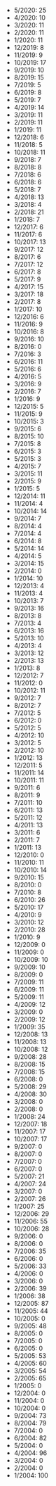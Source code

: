 *  5/2020: 25
*  4/2020: 10
*  3/2020: 11
*  2/2020: 11
*  1/2020: 11
*  12/2019: 8
*  11/2019: 9
*  10/2019: 17
*  9/2019: 10
*  8/2019: 15
*  7/2019: 5
*  6/2019: 8
*  5/2019: 7
*  4/2019: 14
*  3/2019: 11
*  2/2019: 11
*  1/2019: 11
*  12/2018: 6
*  11/2018: 5
*  10/2018: 11
*  9/2018: 7
*  8/2018: 8
*  7/2018: 6
*  6/2018: 6
*  5/2018: 7
*  4/2018: 13
*  3/2018: 4
*  2/2018: 21
*  1/2018: 7
*  12/2017: 6
*  11/2017: 6
*  10/2017: 13
*  9/2017: 12
*  8/2017: 6
*  7/2017: 12
*  6/2017: 8
*  5/2017: 9
*  4/2017: 15
*  3/2017: 18
*  2/2017: 8
*  1/2017: 10
*  12/2016: 6
*  11/2016: 9
*  10/2016: 8
*  9/2016: 10
*  8/2016: 0
*  7/2016: 3
*  6/2016: 11
*  5/2016: 6
*  4/2016: 5
*  3/2016: 9
*  2/2016: 7
*  1/2016: 9
*  12/2015: 5
*  11/2015: 9
*  10/2015: 3
*  9/2015: 6
*  8/2015: 10
*  7/2015: 8
*  6/2015: 3
*  5/2015: 3
*  4/2015: 7
*  3/2015: 11
*  2/2015: 9
*  1/2015: 5
*  12/2014: 11
*  11/2014: 4
*  10/2014: 14
*  9/2014: 7
*  8/2014: 4
*  7/2014: 4
*  6/2014: 8
*  5/2014: 14
*  4/2014: 5
*  3/2014: 15
*  2/2014: 0
*  1/2014: 10
*  12/2013: 4
*  11/2013: 4
*  10/2013: 7
*  9/2013: 16
*  8/2013: 8
*  7/2013: 4
*  6/2013: 16
*  5/2013: 10
*  4/2013: 4
*  3/2013: 12
*  2/2013: 13
*  1/2013: 8
*  12/2012: 7
*  11/2012: 0
*  10/2012: 11
*  9/2012: 7
*  8/2012: 7
*  7/2012: 5
*  6/2012: 0
*  5/2012: 5
*  4/2012: 10
*  3/2012: 5
*  2/2012: 10
*  1/2012: 13
*  12/2011: 5
*  11/2011: 14
*  10/2011: 11
*  9/2011: 6
*  8/2011: 9
*  7/2011: 10
*  6/2011: 13
*  5/2011: 12
*  4/2011: 13
*  3/2011: 6
*  2/2011: 7
*  1/2011: 13
*  12/2010: 0
*  11/2010: 11
*  10/2010: 14
*  9/2010: 15
*  8/2010: 0
*  7/2010: 8
*  6/2010: 26
*  5/2010: 17
*  4/2010: 9
*  3/2010: 12
*  2/2010: 28
*  1/2010: 9
*  12/2009: 0
*  11/2009: 0
*  10/2009: 10
*  9/2009: 10
*  8/2009: 0
*  7/2009: 11
*  6/2009: 11
*  5/2009: 11
*  4/2009: 12
*  3/2009: 0
*  2/2009: 12
*  1/2009: 35
*  12/2008: 13
*  11/2008: 13
*  10/2008: 12
*  9/2008: 28
*  8/2008: 15
*  7/2008: 15
*  6/2008: 0
*  5/2008: 29
*  4/2008: 30
*  3/2008: 0
*  2/2008: 0
*  1/2008: 24
*  12/2007: 18
*  11/2007: 17
*  10/2007: 17
*  9/2007: 0
*  8/2007: 0
*  7/2007: 0
*  6/2007: 0
*  5/2007: 21
*  4/2007: 24
*  3/2007: 0
*  2/2007: 26
*  1/2007: 25
*  12/2006: 29
*  11/2006: 55
*  10/2006: 28
*  9/2006: 0
*  8/2006: 0
*  7/2006: 35
*  6/2006: 0
*  5/2006: 33
*  4/2006: 0
*  3/2006: 0
*  2/2006: 39
*  1/2006: 38
*  12/2005: 87
*  11/2005: 44
*  10/2005: 0
*  9/2005: 48
*  8/2005: 0
*  7/2005: 0
*  6/2005: 0
*  5/2005: 53
*  4/2005: 60
*  3/2005: 54
*  2/2005: 65
*  1/2005: 0
*  12/2004: 0
*  11/2004: 0
*  10/2004: 0
*  9/2004: 73
*  8/2004: 79
*  7/2004: 0
*  6/2004: 82
*  5/2004: 0
*  4/2004: 96
*  3/2004: 0
*  2/2004: 0
*  1/2004: 100